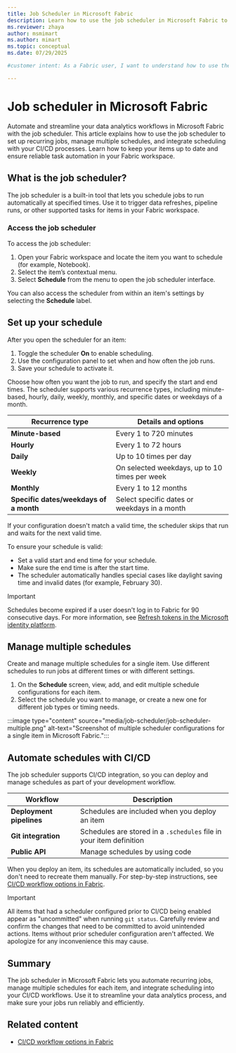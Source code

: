 ```yaml
---
title: Job Scheduler in Microsoft Fabric
description: Learn how to use the job scheduler in Microsoft Fabric to automate recurring jobs, manage multiple schedules, and integrate with CI/CD.
ms.reviewer: zhaya
author: msmimart
ms.author: mimart
ms.topic: conceptual
ms.date: 07/29/2025

#customer intent: As a Fabric user, I want to understand how to use the job scheduler to automate tasks and manage schedules for my items in Fabric.

---
```


# Job scheduler in Microsoft Fabric

Automate and streamline your data analytics workflows in Microsoft Fabric with the job scheduler. This article explains how to use the job scheduler to set up recurring jobs, manage multiple schedules, and integrate scheduling with your CI/CD processes. Learn how to keep your items up to date and ensure reliable task automation in your Fabric workspace.

## What is the job scheduler?

The job scheduler is a built-in tool that lets you schedule jobs to run automatically at specified times. Use it to trigger data refreshes, pipeline runs, or other supported tasks for items in your Fabric workspace.

### Access the job scheduler

To access the job scheduler:

1. Open your Fabric workspace and locate the item you want to schedule (for example, Notebook).
1. Select the item’s contextual menu.
1. Select **Schedule** from the menu to open the job scheduler interface. 

You can also access the scheduler from within an item's settings by selecting the **Schedule** label. 

## Set up your schedule

After you open the scheduler for an item:

1. Toggle the scheduler **On** to enable scheduling.
1. Use the configuration panel to set when and how often the job runs.
1. Save your schedule to activate it.

Choose how often you want the job to run, and specify the start and end times. The scheduler supports various recurrence types, including minute-based, hourly, daily, weekly, monthly, and specific dates or weekdays of a month.

| Recurrence type | Details and options |
| --- | --- |
| **Minute-based** | Every 1 to 720 minutes |
| **Hourly** | Every 1 to 72 hours |
| **Daily** | Up to 10 times per day |
| **Weekly** | On selected weekdays, up to 10 times per week |
| **Monthly** | Every 1 to 12 months |
| **Specific dates/weekdays of a month** | Select specific dates or weekdays in a month |

If your configuration doesn't match a valid time, the scheduler skips that run and waits for the next valid time.

To ensure your schedule is valid:

- Set a valid start and end time for your schedule.
- Make sure the end time is after the start time.
- The scheduler automatically handles special cases like daylight saving time and invalid dates (for example, February 30).

> [!IMPORTANT]
> Schedules become expired if a user doesn't log in to Fabric for 90 consecutive days. For more information, see [Refresh tokens in the Microsoft identity platform](/entra/identity-platform/refresh-tokens).

## Manage multiple schedules

Create and manage multiple schedules for a single item. Use different schedules to run jobs at different times or with different settings.

1. On the **Schedule** screen, view, add, and edit multiple schedule configurations for each item.
1. Select the schedule you want to manage, or create a new one for different job types or timing needs.

:::image type="content" source="media/job-scheduler/job-scheduler-multiple.png" alt-text="Screenshot of multiple scheduler configurations for a single item in Microsoft Fabric.":::

## Automate schedules with CI/CD

The job scheduler supports CI/CD integration, so you can deploy and manage schedules as part of your development workflow.

| Workflow | Description|
| --- | --- |
| **Deployment pipelines** | Schedules are included when you deploy an item |
| **Git integration** | Schedules are stored in a `.schedules` file in your item definition |
| **Public API** | Manage schedules by using code |

When you deploy an item, its schedules are automatically included, so you don't need to recreate them manually. For step-by-step instructions, see [CI/CD workflow options in Fabric](../cicd/manage-deployment.md).

> [!IMPORTANT]
> All items that had a scheduler configured prior to CI/CD being enabled appear as "uncommitted" when running `git status`. Carefully review and confirm the changes that need to be committed to avoid unintended actions. Items without prior scheduler configuration aren't affected. We apologize for any inconvenience this may cause.

## Summary

The job scheduler in Microsoft Fabric lets you automate recurring jobs, manage multiple schedules for each item, and integrate scheduling into your CI/CD workflows. Use it to streamline your data analytics process, and make sure your jobs run reliably and efficiently. 

## Related content

- [CI/CD workflow options in Fabric](../cicd/manage-deployment.md)
